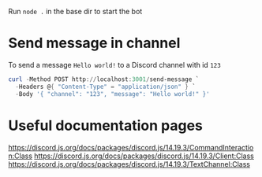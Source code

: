 Run `node .` in the base dir to start the bot

# Send message in channel
To send a message `Hello world!` to a Discord channel with id `123`
```powershell
curl -Method POST http://localhost:3001/send-message `
  -Headers @{ "Content-Type" = "application/json" } `
  -Body '{ "channel": "123", "message": "Hello world!" }'
```

# Useful documentation pages
https://discord.js.org/docs/packages/discord.js/14.19.3/CommandInteraction:Class
https://discord.js.org/docs/packages/discord.js/14.19.3/Client:Class
https://discord.js.org/docs/packages/discord.js/14.19.3/TextChannel:Class